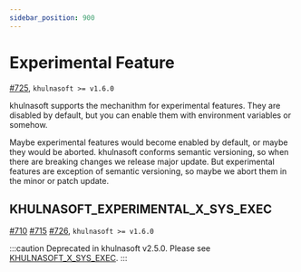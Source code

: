 ```yaml
---
sidebar_position: 900
---
```


# Experimental Feature

[#725](https://github.com/khulnasoftproj/khulnasoft/issues/725), `khulnasoft >= v1.6.0`

khulnasoft supports the mechanithm for experimental features.
They are disabled by default, but you can enable them with environment variables or somehow.

Maybe experimental features would become enabled by default, or maybe they would be aborted.
khulnasoft conforms semantic versioning, so when there are breaking changes we release major update.
But experimental features are exception of semantic versioning, so maybe we abort them in the minor or patch update.

## KHULNASOFT_EXPERIMENTAL_X_SYS_EXEC

[#710](https://github.com/khulnasoftproj/khulnasoft/issues/710) [#715](https://github.com/khulnasoftproj/khulnasoft/pull/715) [#726](https://github.com/khulnasoftproj/khulnasoft/pull/726), `khulnasoft >= v1.6.0`

:::caution
Deprecated in khulnasoft v2.5.0.
Please see [KHULNASOFT_X_SYS_EXEC](/docs/reference/execve-2).
:::
